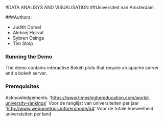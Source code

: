 #DATA ANALISYS AND VISUALISATION
##Universiteit van Amsterdam

###Authors:
- Judith Corsel
- Aleksej Horvat
- Sybren Osinga
- Tim Stolp

### Running the Demo
The demo contains interactive Bokeh plots that require an apache server and a bokeh server.

### Prerequisites



Acknowledgements:
'https://www.timeshighereducation.com/world-university-rankings' Voor de ranglijst van universiteiten per jaar
'http://www.webometrics.info/en/node/54' Voor de totale hoeveelheid universteiten per land
